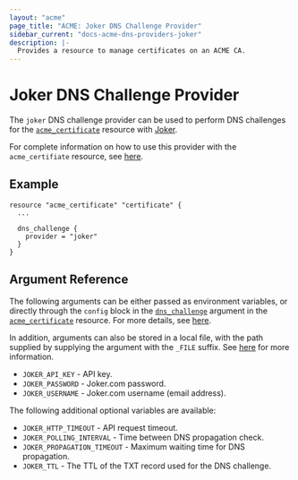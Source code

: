 ```yaml
---
layout: "acme"
page_title: "ACME: Joker DNS Challenge Provider"
sidebar_current: "docs-acme-dns-providers-joker"
description: |-
  Provides a resource to manage certificates on an ACME CA.
---
```


# Joker DNS Challenge Provider

The `joker` DNS challenge provider can be used to perform DNS challenges for
the [`acme_certificate`][resource-acme-certificate] resource with
[Joker][provider-service-page].

[resource-acme-certificate]: /docs/providers/acme/r/certificate.html
[provider-service-page]: https://joker.com

For complete information on how to use this provider with the `acme_certifiate`
resource, see [here][resource-acme-certificate-dns-challenges].

[resource-acme-certificate-dns-challenges]: /docs/providers/acme/r/certificate.html#using-dns-challenges

## Example

```hcl
resource "acme_certificate" "certificate" {
  ...

  dns_challenge {
    provider = "joker"
  }
}
```

## Argument Reference

The following arguments can be either passed as environment variables, or
directly through the `config` block in the
[`dns_challenge`][resource-acme-certificate-dns-challenge-arg] argument in the
[`acme_certificate`][resource-acme-certificate] resource. For more details, see
[here][resource-acme-certificate-dns-challenges].

[resource-acme-certificate-dns-challenge-arg]: /docs/providers/acme/r/certificate.html#dns_challenge

In addition, arguments can also be stored in a local file, with the path
supplied by supplying the argument with the `_FILE` suffix. See
[here][acme-certificate-file-arg-example] for more information.

[acme-certificate-file-arg-example]: /docs/providers/acme/r/certificate.html#using-variable-files-for-provider-arguments

* `JOKER_API_KEY` - API key.
* `JOKER_PASSWORD` - Joker.com password.
* `JOKER_USERNAME` - Joker.com username (email address).

The following additional optional variables are available:

* `JOKER_HTTP_TIMEOUT` - API request timeout.
* `JOKER_POLLING_INTERVAL` - Time between DNS propagation check.
* `JOKER_PROPAGATION_TIMEOUT` - Maximum waiting time for DNS propagation.
* `JOKER_TTL` - The TTL of the TXT record used for the DNS challenge.


